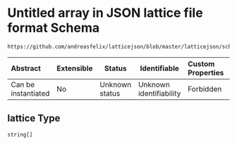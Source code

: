 # Untitled array in JSON lattice file format Schema

```txt
https://github.com/andreasfelix/latticejson/blob/master/latticejson/schema.json#/properties/lattice
```




| Abstract            | Extensible | Status         | Identifiable            | Custom Properties | Additional Properties | Access Restrictions | Defined In                                              |
| :------------------ | ---------- | -------------- | ----------------------- | :---------------- | --------------------- | ------------------- | ------------------------------------------------------- |
| Can be instantiated | No         | Unknown status | Unknown identifiability | Forbidden         | Allowed               | none                | [schema.json\*](out/schema.json "open original schema") |

## lattice Type

`string[]`
